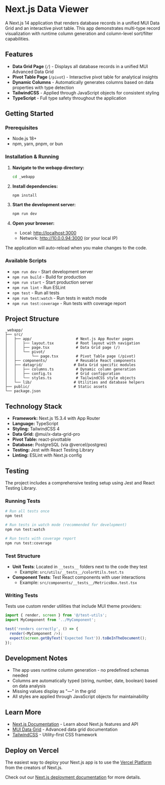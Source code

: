 # Next.js Data Viewer

A Next.js 14 application that renders database records in a unified MUI Data Grid and an interactive pivot table. This app demonstrates multi-type record visualization with runtime column generation and column-level sort/filter capabilities.

## Features

- **Data Grid Page** (`/`) - Displays all database records in a unified MUI Advanced Data Grid
- **Pivot Table Page** (`/pivot`) - Interactive pivot table for analytical insights
- **Dynamic Columns** - Automatically generates columns based on data properties with type detection
- **TailwindCSS** - Applied through JavaScript objects for consistent styling
- **TypeScript** - Full type safety throughout the application

## Getting Started

### Prerequisites

- Node.js 18+
- npm, yarn, pnpm, or bun

### Installation & Running

1. **Navigate to the webapp directory:**

   ```bash
   cd _webapp
   ```

2. **Install dependencies:**

   ```bash
   npm install
   ```

3. **Start the development server:**

   ```bash
   npm run dev
   ```

4. **Open your browser:**
   - Local: [http://localhost:3000](http://localhost:3000)
   - Network: http://10.0.0.94:3000 (or your local IP)

The application will auto-reload when you make changes to the code.

### Available Scripts

- `npm run dev` - Start development server
- `npm run build` - Build for production
- `npm run start` - Start production server
- `npm run lint` - Run ESLint
- `npm test` - Run all tests
- `npm run test:watch` - Run tests in watch mode
- `npm run test:coverage` - Run tests with coverage report

## Project Structure

```
_webapp/
├── src/
│   ├── app/                    # Next.js App Router pages
│   │   ├── layout.tsx          # Root layout with navigation
│   │   ├── page.tsx            # Data Grid page (/)
│   │   └── pivot/
│   │       └── page.tsx        # Pivot Table page (/pivot)
│   ├── components/             # Reusable React components
│   ├── datagrid/              # Data Grid specific modules
│   │   ├── columns.ts          # Dynamic column generation
│   │   ├── config.ts           # Grid configuration
│   │   └── styles.ts           # TailwindCSS style objects
│   └── lib/                   # Utilities and database helpers
├── public/                    # Static assets
└── package.json
```

## Technology Stack

- **Framework:** Next.js 15.3.4 with App Router
- **Language:** TypeScript
- **Styling:** TailwindCSS 4
- **Data Grid:** @mui/x-data-grid-pro
- **Pivot Table:** react-pivottable
- **Database:** PostgreSQL (via @vercel/postgres)
- **Testing:** Jest with React Testing Library
- **Linting:** ESLint with Next.js config

## Testing

The project includes a comprehensive testing setup using Jest and React Testing Library.

### Running Tests

```bash
# Run all tests once
npm test

# Run tests in watch mode (recommended for development)
npm run test:watch

# Run tests with coverage report
npm run test:coverage
```

### Test Structure

- **Unit Tests**: Located in `__tests__` folders next to the code they test
  - Example: `src/utils/__tests__/colorUtils.test.ts`
- **Component Tests**: Test React components with user interactions
  - Example: `src/components/__tests__/MetricsBox.test.tsx`

### Writing Tests

Tests use custom render utilities that include MUI theme providers:

```typescript
import { render, screen } from '@/test-utils';
import MyComponent from '../MyComponent';

test('renders correctly', () => {
  render(<MyComponent />);
  expect(screen.getByText('Expected Text')).toBeInTheDocument();
});
```

## Development Notes

- The app uses runtime column generation - no predefined schemas needed
- Columns are automatically typed (string, number, date, boolean) based on data analysis
- Missing values display as "—" in the grid
- All styles are applied through JavaScript objects for maintainability

## Learn More

- [Next.js Documentation](https://nextjs.org/docs) - Learn about Next.js features and API
- [MUI Data Grid](https://mui.com/x/react-data-grid/) - Advanced data grid documentation
- [TailwindCSS](https://tailwindcss.com/docs) - Utility-first CSS framework

## Deploy on Vercel

The easiest way to deploy your Next.js app is to use the [Vercel Platform](https://vercel.com/new?utm_medium=default-template&filter=next.js&utm_source=create-next-app&utm_campaign=create-next-app-readme) from the creators of Next.js.

Check out our [Next.js deployment documentation](https://nextjs.org/docs/app/building-your-application/deploying) for more details.
